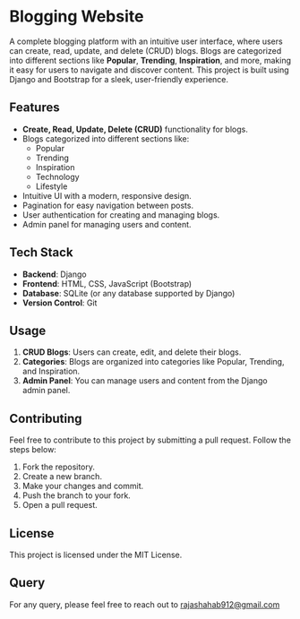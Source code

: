 # Blogging Website

A complete blogging platform with an intuitive user interface, where users can create, read, update, and delete (CRUD) blogs. Blogs are categorized into different sections like **Popular**, **Trending**, **Inspiration**, and more, making it easy for users to navigate and discover content. This project is built using Django and Bootstrap for a sleek, user-friendly experience.

## Features

- **Create, Read, Update, Delete (CRUD)** functionality for blogs.
- Blogs categorized into different sections like:
  - Popular
  - Trending
  - Inspiration
  - Technology
  - Lifestyle
- Intuitive UI with a modern, responsive design.
- Pagination for easy navigation between posts.
- User authentication for creating and managing blogs.
- Admin panel for managing users and content.

## Tech Stack

- **Backend**: Django
- **Frontend**: HTML, CSS, JavaScript (Bootstrap)
- **Database**: SQLite (or any database supported by Django)
- **Version Control**: Git

## Usage

1. **CRUD Blogs**: Users can create, edit, and delete their blogs.
2. **Categories**: Blogs are organized into categories like Popular, Trending, and Inspiration.
3. **Admin Panel**: You can manage users and content from the Django admin panel.

## Contributing

Feel free to contribute to this project by submitting a pull request. Follow the steps below:

1. Fork the repository.
2. Create a new branch.
3. Make your changes and commit.
4. Push the branch to your fork.
5. Open a pull request.

## License

This project is licensed under the MIT License.

## Query

For any query, please feel free to reach out to rajashahab912@gmail.com


